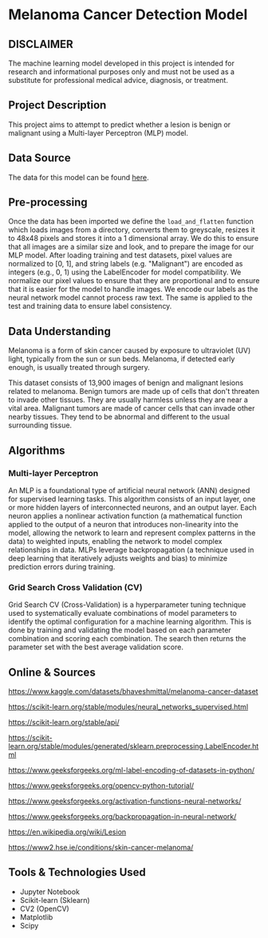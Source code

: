 # Melanoma Cancer Detection Model

## DISCLAIMER
The machine learning model developed in this project is intended for research and informational purposes only 
and must not be used as a substitute for professional medical advice, diagnosis, or treatment.

## Project Description
This project aims to attempt to predict whether a lesion is benign or malignant using a Multi-layer Perceptron (MLP) model.

## Data Source
The data for this model can be found [here](https://www.kaggle.com/datasets/bhaveshmittal/melanoma-cancer-dataset).

## Pre-processing
Once the data has been imported we define the `load_and_flatten` function which loads images from a directory, 
converts them to greyscale, 
resizes it to 48x48 pixels and stores it into a 1 dimensional array.
We do this to ensure that all images are a similar size and look, and to prepare the image for our MLP model.
After loading training and test datasets, pixel values are normalized to [0, 1], 
and string labels (e.g. "Malignant") are encoded as integers (e.g., 0, 1) using the LabelEncoder for model compatibility.
We normalize our pixel values to ensure that they are proportional and to ensure that it is easier for the model to handle images. 
We encode our labels as the neural network model cannot process raw text. 
The same is applied to the test and training data to ensure label consistency. 

## Data Understanding 
Melanoma is a form of skin cancer caused by exposure to ultraviolet (UV) light, typically from the sun or sun beds. 
Melanoma, if detected early enough, is usually treated through surgery. 

This dataset consists of 13,900 images of benign and malignant lesions related to melanoma.
Benign tumors are made up of cells that don't threaten to invade other tissues. 
They are usually harmless unless they are near a vital area.
Malignant tumors are made of cancer cells that can invade other nearby tissues.
They tend to be abnormal and different to the usual surrounding tissue.

## Algorithms
### Multi-layer Perceptron
An MLP is a foundational type of artificial neural network (ANN) designed for supervised learning tasks. 
This algorithm consists of an input layer, one or more hidden layers of interconnected neurons,
and an output layer. Each neuron applies a nonlinear activation function 
(a mathematical function applied to the output of a neuron that introduces non-linearity into the model, 
allowing the network to learn and represent complex patterns in the data) 
to weighted inputs, enabling the network to model complex relationships in data. 
MLPs leverage backpropagation (a technique used in deep learning that iteratively adjusts weights and bias)
to minimize prediction errors during training.
### Grid Search Cross Validation (CV)
Grid Search CV (Cross-Validation) is a hyperparameter tuning technique used to systematically evaluate combinations of 
model parameters to identify the optimal configuration for a machine learning algorithm.
This is done by training and validating the model based on each parameter combination and scoring each combination. 
The search then returns the parameter set with the best average validation score.

## Online & Sources
https://www.kaggle.com/datasets/bhaveshmittal/melanoma-cancer-dataset

https://scikit-learn.org/stable/modules/neural_networks_supervised.html

https://scikit-learn.org/stable/api/

https://scikit-learn.org/stable/modules/generated/sklearn.preprocessing.LabelEncoder.html

https://www.geeksforgeeks.org/ml-label-encoding-of-datasets-in-python/

https://www.geeksforgeeks.org/opencv-python-tutorial/

https://www.geeksforgeeks.org/activation-functions-neural-networks/

https://www.geeksforgeeks.org/backpropagation-in-neural-network/

https://en.wikipedia.org/wiki/Lesion

https://www2.hse.ie/conditions/skin-cancer-melanoma/

## Tools & Technologies Used
- Jupyter Notebook
- Scikit-learn (Sklearn)
- CV2 (OpenCV)
- Matplotlib
- Scipy